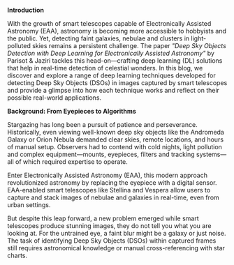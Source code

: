 **Introduction** 

With the growth of smart telescopes capable of Electronically Assisted Astronomy (EAA), astronomy is becoming more accessible to hobbyists and the public. Yet, detecting faint galaxies, nebulae and clusters in light-polluted skies remains a persistent challenge. The paper _"Deep Sky Objects Detection with Deep Learning for Electronically Assisted Astronomy"_ by Parisot & Jaziri tackles this head-on—crafting deep learning (DL) solutions that help in real-time detection of celestial wonders. In this blog, we discover and explore a range of deep learning techniques developed for detecting Deep Sky Objects (DSOs) in images captured by smart telescopes and provide a glimpse into how each technique works and reflect on their possible real-world applications. 

**Background: From Eyepieces to Algorithms** 

Stargazing has long been a pursuit of patience and perseverance. Historically, even viewing well-known deep sky objects like the Andromeda Galaxy or Orion Nebula demanded clear skies, remote locations, and hours of manual setup. Observers had to contend with cold nights, light pollution and complex equipment—mounts, eyepieces, filters and tracking systems—all of which required expertise to operate. 

Enter Electronically Assisted Astronomy (EAA), this modern approach revolutionized astronomy by replacing the eyepiece with a digital sensor. EAA-enabled smart telescopes like Stellina and Vespera allow users to capture and stack images of nebulae and galaxies in real-time, even from urban settings. 

But despite this leap forward, a new problem emerged while smart telescopes produce stunning images, they do not tell you what you are looking at. For the untrained eye, a faint blur might be a galaxy or just noise. The task of identifying Deep Sky Objects (DSOs) within captured frames still requires astronomical knowledge or manual cross-referencing with star charts.
